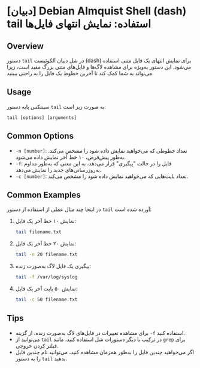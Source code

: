 # [دبیان] Debian Almquist Shell (dash) tail استفاده: نمایش انتهای فایل‌ها

## Overview
دستور `tail` در شل دبیان آلکوئیست (dash) برای نمایش انتهای یک فایل متنی استفاده می‌شود. این دستور به‌ویژه برای مشاهده لاگ‌ها و فایل‌های متنی بزرگ مفید است، زیرا می‌تواند به شما کمک کند تا آخرین خطوط یک فایل را به راحتی ببینید.

## Usage
سینتکس پایه دستور `tail` به صورت زیر است:

```
tail [options] [arguments]
```

## Common Options
- `-n [number]`: تعداد خطوطی که می‌خواهید نمایش داده شود را مشخص می‌کند. به‌طور پیش‌فرض، ۱۰ خط آخر نمایش داده می‌شود.
- `-f`: فایل را در حالت "پیگیری" قرار می‌دهد، به این معنی که به‌طور مداوم به‌روزرسانی‌های جدید را نمایش می‌دهد.
- `-c [number]`: تعداد بایت‌هایی که می‌خواهید نمایش داده شود را مشخص می‌کند.

## Common Examples
در اینجا چند مثال عملی از استفاده از دستور `tail` آورده شده است:

1. نمایش ۱۰ خط آخر یک فایل:
   ```bash
   tail filename.txt
   ```

2. نمایش ۲۰ خط آخر یک فایل:
   ```bash
   tail -n 20 filename.txt
   ```

3. پیگیری یک فایل لاگ به‌صورت زنده:
   ```bash
   tail -f /var/log/syslog
   ```

4. نمایش ۵۰ بایت آخر یک فایل:
   ```bash
   tail -c 50 filename.txt
   ```

## Tips
- برای مشاهده تغییرات در فایل‌های لاگ به‌صورت زنده، از گزینه `-f` استفاده کنید.
- می‌توانید از `tail` در ترکیب با دیگر دستورات شل استفاده کنید، مانند `grep` برای فیلتر کردن خروجی.
- اگر می‌خواهید چندین فایل را به‌طور همزمان مشاهده کنید، می‌توانید نام چندین فایل را به دستور `tail` بدهید.
